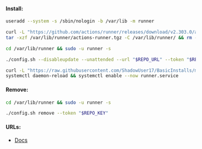 #### Install:
```bash
useradd --system -s /sbin/nologin -b /var/lib -m runner
```
```bash
curl -L "https://github.com/actions/runner/releases/download/v2.303.0/actions-runner-linux-x64-2.303.0.tar.gz" -o /var/lib/runner/actions-runner.tgz && \
tar -xzf /var/lib/runner/actions-runner.tgz -C /var/lib/runner/ && rm -f /var/lib/runner/actions-runner.tgz
```
```bash
cd /var/lib/runner && sudo -u runner -s
```
```bash
./config.sh --disableupdate --unattended --url "$REPO_URL" --token "$REPO_KEY"
```
```bash
curl -L "https://raw.githubusercontent.com/ShadowUser17/BasicInstalls/master/github/runner.service" -o /etc/systemd/system/runner.service && \
systemctl daemon-reload && systemctl enable --now runner.service
```

#### Remove:
```bash
cd /var/lib/runner && sudo -u runner -s
```
```bash
./config.sh remove --token "$REPO_KEY"
```

#### URLs:
- [Docs](https://docs.github.com/en/actions)
